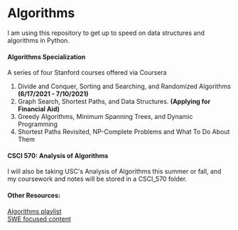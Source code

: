 # Algorithms

I am using this repository to get up to speed on data structures and algorithms in Python. 

#### Algorithms Specialization 
A series of four Stanford courses offered via Coursera <br>
1. Divide and Conquer, Sorting and Searching, and Randomized Algorithms **(6/17/2021 - 7/10/2021)**
2. Graph Search, Shortest Paths, and Data Structures. **(Applying for Financial Aid)**
3. Greedy Algorithms, Minimum Spanning Trees, and Dynamic Programming
4. Shortest Paths Revisited, NP-Complete Problems and What To Do About Them


#### CSCI 570: Analysis of Algorithms
I will also be taking USC's Analysis of Algorithms this summer or fall, and my coursework and notes will be stored in a CSCI_570 folder.

#### Other Resources:
[Algorithms playlist](https://www.youtube.com/watch?v=0IAPZzGSbME&list=PLDN4rrl48XKpZkf03iYFl-O29szjTrs_O&ab_channel=AbdulBari) <br>
[SWE focused content](https://www.youtube.com/c/BackToBackSWE/playlists)
